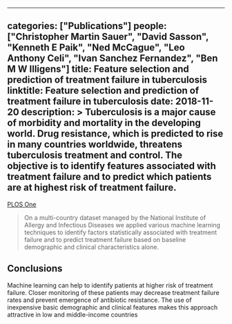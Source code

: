 
---
categories: ["Publications"]
people: ["Christopher Martin Sauer", "David Sasson", "Kenneth E Paik", "Ned McCague", "Leo Anthony Celi", "Ivan Sanchez Fernandez", "Ben M W Illigens"]
title: Feature selection and prediction of treatment failure in tuberculosis
linktitle: Feature selection and prediction of treatment failure in tuberculosis
date: 2018-11-20
description: >
 Tuberculosis is a major cause of morbidity and mortality in the developing world. Drug resistance, which is predicted to rise in many countries worldwide, threatens tuberculosis treatment and control. The objective is to identify features associated with treatment failure and to predict which patients are at highest risk of treatment failure.
---

<a href="https://journals.plos.org/plosone/article?id=10.1371/journal.pone.0207491" target="_blank">PLOS One</a>

>On a multi-country dataset managed by the National Institute of Allergy and Infectious Diseases we applied various machine learning techniques to identify factors statistically associated with treatment failure and to predict treatment failure based on baseline demographic and clinical characteristics alone.

## Conclusions

Machine learning can help to identify patients at higher risk of treatment failure. Closer monitoring of these patients may decrease treatment failure rates and prevent emergence of antibiotic resistance. The use of inexpensive basic demographic and clinical features makes this approach attractive in low and middle-income countries